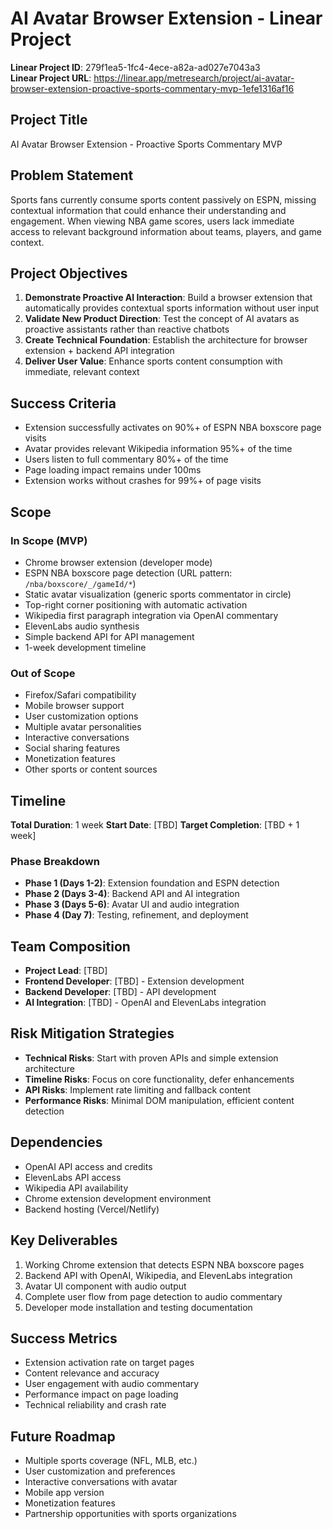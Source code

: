 # AI Avatar Browser Extension - Linear Project

**Linear Project ID**: 279f1ea5-1fc4-4ece-a82a-ad027e7043a3  
**Linear Project URL**: https://linear.app/metresearch/project/ai-avatar-browser-extension-proactive-sports-commentary-mvp-1efe1316af16

## Project Title
AI Avatar Browser Extension - Proactive Sports Commentary MVP

## Problem Statement
Sports fans currently consume sports content passively on ESPN, missing contextual information that could enhance their understanding and engagement. When viewing NBA game scores, users lack immediate access to relevant background information about teams, players, and game context.

## Project Objectives
1. **Demonstrate Proactive AI Interaction**: Build a browser extension that automatically provides contextual sports information without user input
2. **Validate New Product Direction**: Test the concept of AI avatars as proactive assistants rather than reactive chatbots
3. **Create Technical Foundation**: Establish the architecture for browser extension + backend API integration
4. **Deliver User Value**: Enhance sports content consumption with immediate, relevant context

## Success Criteria
- Extension successfully activates on 90%+ of ESPN NBA boxscore page visits
- Avatar provides relevant Wikipedia information 95%+ of the time
- Users listen to full commentary 80%+ of the time
- Page loading impact remains under 100ms
- Extension works without crashes for 99%+ of page visits

## Scope
### In Scope (MVP)
- Chrome browser extension (developer mode)
- ESPN NBA boxscore page detection (URL pattern: `/nba/boxscore/_/gameId/*`)
- Static avatar visualization (generic sports commentator in circle)
- Top-right corner positioning with automatic activation
- Wikipedia first paragraph integration via OpenAI commentary
- ElevenLabs audio synthesis
- Simple backend API for API management
- 1-week development timeline

### Out of Scope
- Firefox/Safari compatibility
- Mobile browser support
- User customization options
- Multiple avatar personalities
- Interactive conversations
- Social sharing features
- Monetization features
- Other sports or content sources

## Timeline
**Total Duration**: 1 week
**Start Date**: [TBD]
**Target Completion**: [TBD + 1 week]

### Phase Breakdown
- **Phase 1 (Days 1-2)**: Extension foundation and ESPN detection
- **Phase 2 (Days 3-4)**: Backend API and AI integration  
- **Phase 3 (Days 5-6)**: Avatar UI and audio integration
- **Phase 4 (Day 7)**: Testing, refinement, and deployment

## Team Composition
- **Project Lead**: [TBD]
- **Frontend Developer**: [TBD] - Extension development
- **Backend Developer**: [TBD] - API development
- **AI Integration**: [TBD] - OpenAI and ElevenLabs integration

## Risk Mitigation Strategies
- **Technical Risks**: Start with proven APIs and simple extension architecture
- **Timeline Risks**: Focus on core functionality, defer enhancements
- **API Risks**: Implement rate limiting and fallback content
- **Performance Risks**: Minimal DOM manipulation, efficient content detection

## Dependencies
- OpenAI API access and credits
- ElevenLabs API access
- Wikipedia API availability
- Chrome extension development environment
- Backend hosting (Vercel/Netlify)

## Key Deliverables
1. Working Chrome extension that detects ESPN NBA boxscore pages
2. Backend API with OpenAI, Wikipedia, and ElevenLabs integration
3. Avatar UI component with audio output
4. Complete user flow from page detection to audio commentary
5. Developer mode installation and testing documentation

## Success Metrics
- Extension activation rate on target pages
- Content relevance and accuracy
- User engagement with audio commentary
- Performance impact on page loading
- Technical reliability and crash rate

## Future Roadmap
- Multiple sports coverage (NFL, MLB, etc.)
- User customization and preferences
- Interactive conversations with avatar
- Mobile app version
- Monetization features
- Partnership opportunities with sports organizations
